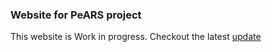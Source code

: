 ### Website for PeARS project
This website is Work in progress. Checkout the latest [update](https://jaisonjustus.github.io/PeARSearch.github.io/)
